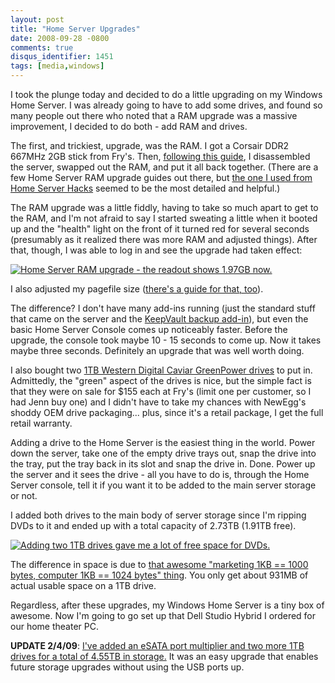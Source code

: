 ```yaml
---
layout: post
title: "Home Server Upgrades"
date: 2008-09-28 -0800
comments: true
disqus_identifier: 1451
tags: [media,windows]
---
```

I took the plunge today and decided to do a little upgrading on my
Windows Home Server. I was already going to have to add some drives, and
found so many people out there who noted that a RAM upgrade was a
massive improvement, I decided to do both - add RAM and drives.

The first, and trickiest, upgrade, was the RAM. I got a Corsair DDR2
667MHz 2GB stick from Fry's. Then, [following this
guide](http://www.homeserverhacks.com/2007/12/upgrade-memory-in-your-hp-ex470.html),
I disassembled the server, swapped out the RAM, and put it all back
together. (There are a few Home Server RAM upgrade guides out there, but
[the one I used from Home Server
Hacks](http://www.homeserverhacks.com/2007/12/upgrade-memory-in-your-hp-ex470.html)
seemed to be the most detailed and helpful.)

The RAM upgrade was a little fiddly, having to take so much apart to get
to the RAM, and I'm not afraid to say I started sweating a little when
it booted up and the "health" light on the front of it turned red for
several seconds (presumably as it realized there was more RAM and
adjusted things). After that, though, I was able to log in and see the
upgrade had taken effect:

[![Home Server RAM upgrade - the readout shows 1.97GB
now.](http://lh4.ggpht.com/travis.illig/SN-9VPJUuVI/AAAAAAAAAk0/xxxGVU7Dg30/s400/20080928_homeserver_ram_upgrade.png.jpg)](http://picasaweb.google.com/lh/photo/sRdqAux7r8CBdlkh7KlcDg)

I also adjusted my pagefile size ([there's a guide for that,
too](http://www.homeserverhacks.com/2007/12/setting-virtual-memory-after-ram.html)).

The difference? I don't have many add-ins running (just the standard
stuff that came on the server and the [KeepVault backup
add-in](http://www.keepvault.com)), but even the basic Home Server
Console comes up noticeably faster. Before the upgrade, the console took
maybe 10 - 15 seconds to come up. Now it takes maybe three seconds.
Definitely an upgrade that was well worth doing.

I also bought two [1TB Western Digital Caviar GreenPower
drives](http://www.wdc.com/en/products/products.asp?DriveID=336) to put
in. Admittedly, the "green" aspect of the drives is nice, but the simple
fact is that they were on sale for $155 each at Fry's (limit one per
customer, so I had Jenn buy one) and I didn't have to take my chances
with NewEgg's shoddy OEM drive packaging... plus, since it's a retail
package, I get the full retail warranty.

Adding a drive to the Home Server is the easiest thing in the world.
Power down the server, take one of the empty drive trays out, snap the
drive into the tray, put the tray back in its slot and snap the drive
in. Done. Power up the server and it sees the drive - all you have to do
is, through the Home Server console, tell it if you want it to be added
to the main server storage or not.

I added both drives to the main body of server storage since I'm ripping
DVDs to it and ended up with a total capacity of 2.73TB (1.91TB free).

[![Adding two 1TB drives gave me a lot of free space for
DVDs.](http://lh5.ggpht.com/travis.illig/SN-9UyHKYnI/AAAAAAAAAks/C_7CUGrhGDI/s400/20080928_homeserver_disk_upgrade.png.jpg)](http://picasaweb.google.com/lh/photo/-AHKj3CbIRUbJlLmH_rpqw)

The difference in space is due to [that awesome "marketing 1KB == 1000
bytes, computer 1KB == 1024 bytes"
thing](http://www.guardian.co.uk/technology/askjack/2007/oct/25/wherehasmymissingharddriv).
You only get about 931MB of actual usable space on a 1TB drive.

Regardless, after these upgrades, my Windows Home Server is a tiny box
of awesome. Now I'm going to go set up that Dell Studio Hybrid I ordered
for our home theater PC.

**UPDATE 2/4/09**: [I've added an eSATA port multiplier and two more 1TB
drives for a total of 4.55TB in
storage.](/archive/2009/02/04/increase-your-windows-home-server-capacity-with-esata.aspx)
It was an easy upgrade that enables future storage upgrades without
using the USB ports up.

